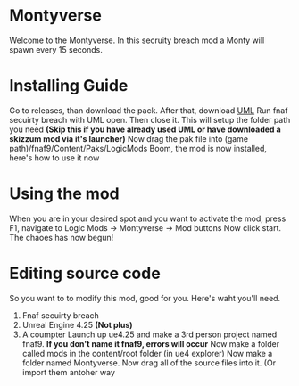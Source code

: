# Montyverse
Welcome to the Montyverse. In this secruity breach mod a Monty will spawn every 15 seconds.
# Installing Guide
Go to releases, than download the pack. After that, download [UML](https://github.com/RussellJerome/UnrealModLoader/releases/tag/v2.2.0)
Run fnaf secuirty breach with UML open. Then close it. This will setup the folder path you need **(Skip this if you have already used UML or have downloaded a skizzum mod via it's launcher)**
Now drag the pak file into (game path)/fnaf9/Content/Paks/LogicMods
Boom, the mod is now installed, here's how to use it now
# Using the mod
When you are in your desired spot and you want to activate the mod, press F1, navigate to Logic Mods -> Montyverse -> Mod buttons
Now click start. The chaoes has now begun!
# Editing source code
So you want to to modify this mod, good for you. Here's waht you'll need.
1. Fnaf secuirty breach
2. Unreal Engine 4.25 **(Not plus)**
3. A coumpter
Launch up ue4.25 and make a 3rd person project named fnaf9. **If you don't name it fnaf9, errors will occur**
Now make a folder called mods in the content/root folder (in ue4 explorer)
Now make a folder named Montyverse.
Now drag all of the source files into it. (Or import them antoher way
